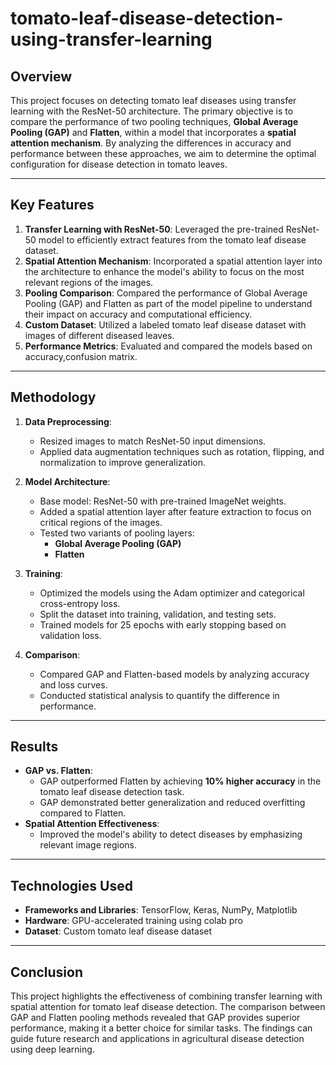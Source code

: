 # tomato-leaf-disease-detection-using-transfer-learning


##  Overview
This project focuses on detecting tomato leaf diseases using transfer learning with the ResNet-50 architecture. The primary objective is to compare the performance of two pooling techniques, **Global Average Pooling (GAP)** and **Flatten**, within a model that incorporates a **spatial attention mechanism**. By analyzing the differences in accuracy and performance between these approaches, we aim to determine the optimal configuration for disease detection in tomato leaves.

---

## Key Features
1. **Transfer Learning with ResNet-50**: Leveraged the pre-trained ResNet-50 model to efficiently extract features from the tomato leaf disease dataset.
2. **Spatial Attention Mechanism**: Incorporated a spatial attention layer into the architecture to enhance the model's ability to focus on the most relevant regions of the images.
3. **Pooling Comparison**: Compared the performance of Global Average Pooling (GAP) and Flatten as part of the model pipeline to understand their impact on accuracy and computational efficiency.
4. **Custom Dataset**: Utilized a labeled tomato leaf disease dataset with images of different diseased leaves.
5. **Performance Metrics**: Evaluated and compared the models based on accuracy,confusion matrix.

---

## Methodology
1. **Data Preprocessing**:
   - Resized images to match ResNet-50 input dimensions.
   - Applied data augmentation techniques such as rotation, flipping, and normalization to improve generalization.

2. **Model Architecture**:
   - Base model: ResNet-50 with pre-trained ImageNet weights.
   - Added a spatial attention layer after feature extraction to focus on critical regions of the images.
   - Tested two variants of pooling layers:
     - **Global Average Pooling (GAP)**
     - **Flatten**

3. **Training**:
   - Optimized the models using the Adam optimizer and categorical cross-entropy loss.
   - Split the dataset into training, validation, and testing sets.
   - Trained models for 25 epochs with early stopping based on validation loss.

4. **Comparison**:
   - Compared GAP and Flatten-based models by analyzing accuracy and loss curves.
   - Conducted statistical analysis to quantify the difference in performance.

---

## Results
- **GAP vs. Flatten**:
  - GAP outperformed Flatten by achieving **10% higher accuracy** in the tomato leaf disease detection task.
  - GAP demonstrated better generalization and reduced overfitting compared to Flatten.
- **Spatial Attention Effectiveness**:
  - Improved the model's ability to detect diseases by emphasizing relevant image regions.



---

## Technologies Used
- **Frameworks and Libraries**: TensorFlow, Keras, NumPy, Matplotlib
- **Hardware**: GPU-accelerated training using colab pro
- **Dataset**: Custom tomato leaf disease dataset

---

## Conclusion
This project highlights the effectiveness of combining transfer learning with spatial attention for tomato leaf disease detection. The comparison between GAP and Flatten pooling methods revealed that GAP provides superior performance, making it a better choice for similar tasks. The findings can guide future research and applications in agricultural disease detection using deep learning.

